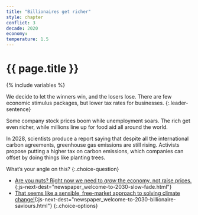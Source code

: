 ```yaml
---
title: "Billionaires get richer"
style: chapter
conflict: 3
decade: 2020
economy: 
temperature: 1.5
---
```


<h1>{{ page.title }}</h1>

{% include variables %}

We decide to let the winners win, and the losers lose. There are few economic stimulus packages, but lower tax rates for businesses.
{:.leader-sentence}

Some company stock prices boom while unemployment soars. The rich get even richer, while millions line up for food aid all around the world.

In 2028, scientists produce a report saying that despite all the international carbon agreements, greenhouse gas emissions are still rising. Activists propose putting a higher tax on carbon emissions, which companies can offset by doing things like planting trees.

What’s your angle on this?
{:.choice-question}

- [Are you nuts? Right now we need to *grow* the economy, not raise prices.](part-page_2030.html){:js-next-dest="newspaper_welcome-to-2030-slow-fade.html"}
- [That seems like a sensible, free-market approach to solving climate change!](part-page_2030.html){:js-next-dest="newspaper_welcome-to-2030-billionaire-saviours.html"}
{:.choice-options}
